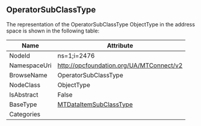 <!-- objecttype -->
## OperatorSubClassType
  
<!-- end of text -->
The representation of the OperatorSubClassType ObjectType in the address space is shown in the following table:  

|Name|Attribute|
|---|---|
|NodeId|ns=1;i=2476|
|NamespaceUri|http://opcfoundation.org/UA/MTConnect/v2|
|BrowseName|OperatorSubClassType|
|NodeClass|ObjectType|
|IsAbstract|False|
|BaseType|[MTDataItemSubClassType](../../ObjectTypes/MTDataItemSubClassType/readme.md)|
|Categories||

